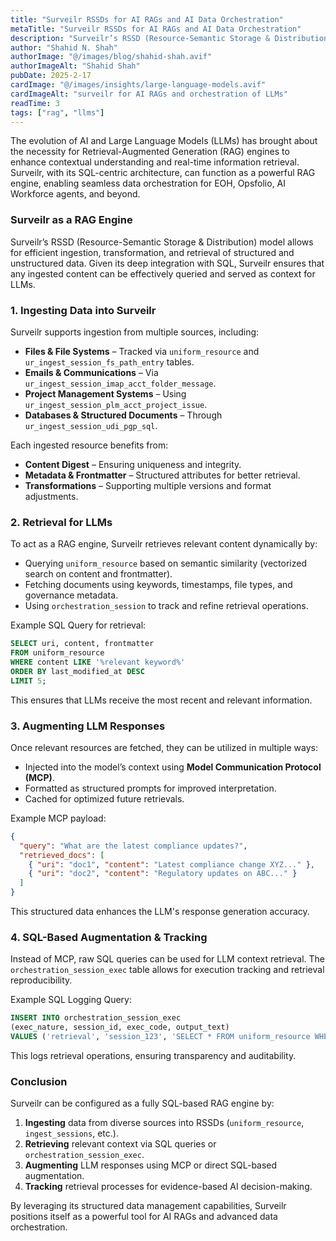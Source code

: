 ```yaml
---
title: "Surveilr RSSDs for AI RAGs and AI Data Orchestration"
metaTitle: "Surveilr RSSDs for AI RAGs and AI Data Orchestration"
description: "Surveilr’s RSSD (Resource-Semantic Storage & Distribution) model allows for efficient ingestion, transformation, and retrieval of structured and unstructured data"
author: "Shahid N. Shah"
authorImage: "@/images/blog/shahid-shah.avif"
authorImageAlt: "Shahid Shah"
pubDate: 2025-2-17
cardImage: "@/images/insights/large-language-models.avif"
cardImageAlt: "surveilr for AI RAGs and orchestration of LLMs"
readTime: 3
tags: ["rag", "llms"]
---
```


The evolution of AI and Large Language Models (LLMs) has brought about the
necessity for Retrieval-Augmented Generation (RAG) engines to enhance contextual
understanding and real-time information retrieval. Surveilr, with its
SQL-centric architecture, can function as a powerful RAG engine, enabling
seamless data orchestration for EOH, Opsfolio, AI Workforce agents, and beyond.

### Surveilr as a RAG Engine

Surveilr’s RSSD (Resource-Semantic Storage & Distribution) model allows for
efficient ingestion, transformation, and retrieval of structured and
unstructured data. Given its deep integration with SQL, Surveilr ensures that
any ingested content can be effectively queried and served as context for LLMs.

### 1. Ingesting Data into Surveilr

Surveilr supports ingestion from multiple sources, including:

- **Files & File Systems** – Tracked via `uniform_resource` and
  `ur_ingest_session_fs_path_entry` tables.
- **Emails & Communications** – Via
  `ur_ingest_session_imap_acct_folder_message`.
- **Project Management Systems** – Using
  `ur_ingest_session_plm_acct_project_issue`.
- **Databases & Structured Documents** – Through
  `ur_ingest_session_udi_pgp_sql`.

Each ingested resource benefits from:

- **Content Digest** – Ensuring uniqueness and integrity.
- **Metadata & Frontmatter** – Structured attributes for better retrieval.
- **Transformations** – Supporting multiple versions and format adjustments.

### 2. Retrieval for LLMs

To act as a RAG engine, Surveilr retrieves relevant content dynamically by:

- Querying `uniform_resource` based on semantic similarity (vectorized search on
  content and frontmatter).
- Fetching documents using keywords, timestamps, file types, and governance
  metadata.
- Using `orchestration_session` to track and refine retrieval operations.

Example SQL Query for retrieval:

```sql
SELECT uri, content, frontmatter
FROM uniform_resource
WHERE content LIKE '%relevant keyword%'
ORDER BY last_modified_at DESC
LIMIT 5;
```

This ensures that LLMs receive the most recent and relevant information.

### 3. Augmenting LLM Responses

Once relevant resources are fetched, they can be utilized in multiple ways:

- Injected into the model’s context using **Model Communication Protocol
  (MCP)**.
- Formatted as structured prompts for improved interpretation.
- Cached for optimized future retrievals.

Example MCP payload:

```json
{
  "query": "What are the latest compliance updates?",
  "retrieved_docs": [
    { "uri": "doc1", "content": "Latest compliance change XYZ..." },
    { "uri": "doc2", "content": "Regulatory updates on ABC..." }
  ]
}
```

This structured data enhances the LLM's response generation accuracy.

### 4. SQL-Based Augmentation & Tracking

Instead of MCP, raw SQL queries can be used for LLM context retrieval. The
`orchestration_session_exec` table allows for execution tracking and retrieval
reproducibility.

Example SQL Logging Query:

```sql
INSERT INTO orchestration_session_exec
(exec_nature, session_id, exec_code, output_text)
VALUES ('retrieval', 'session_123', 'SELECT * FROM uniform_resource WHERE content LIKE "%AI%"', 'Retrieved 5 documents');
```

This logs retrieval operations, ensuring transparency and auditability.

### Conclusion

Surveilr can be configured as a fully SQL-based RAG engine by:

1. **Ingesting** data from diverse sources into RSSDs (`uniform_resource`,
   `ingest_sessions`, etc.).
2. **Retrieving** relevant context via SQL queries or
   `orchestration_session_exec`.
3. **Augmenting** LLM responses using MCP or direct SQL-based augmentation.
4. **Tracking** retrieval processes for evidence-based AI decision-making.

By leveraging its structured data management capabilities, Surveilr positions
itself as a powerful tool for AI RAGs and advanced data orchestration.
